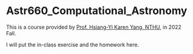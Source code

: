 # Astr660_Computational_Astronomy

This is a course provided by [Prof. Hsiang-Yi Karen Yang, NTHU](http://www.phys.nthu.edu.tw/~hyang/HYang_html/index.html), in 2022 Fall.

I will put the in-class exercise and the homework here.
